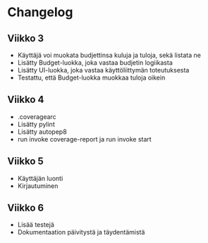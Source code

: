 # Changelog

## Viikko 3

- Käyttäjä voi muokata budjettinsa kuluja ja tuloja, sekä listata ne
- Lisätty Budget-luokka, joka vastaa budjetin logiikasta
- Lisätty UI-luokka, joka vastaa käyttöliittymän toteutuksesta
- Testattu, että Budget-luokka muokkaa tuloja oikein

## Viikko 4

- .coveragearc
- Lisätty pylint
- Lisätty autopep8
- run invoke coverage-report ja run invoke start

## Viikko 5
- Käyttäjän luonti
- Kirjautuminen

## Viikko 6
- Lisää testejä
- Dokumentaation päivitystä ja täydentämistä
